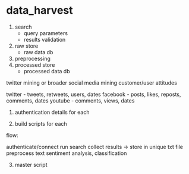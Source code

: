 data_harvest
============

1. search
	- query parameters
	- results validation
2. raw store
	- raw data db
3. preprocessing
4. processed store
	- processed data db



twitter mining
or broader social media mining customer/user attitudes

twitter - tweets, retweets, users, dates
facebook - posts, likes, reposts, comments, dates
youtube - comments, views, dates

1. authentication details for each

2. build scripts for each

flow:

authenticate/connect
run search
collect results -> store in unique txt file
preprocess text
sentiment analysis, classification

3. master script





